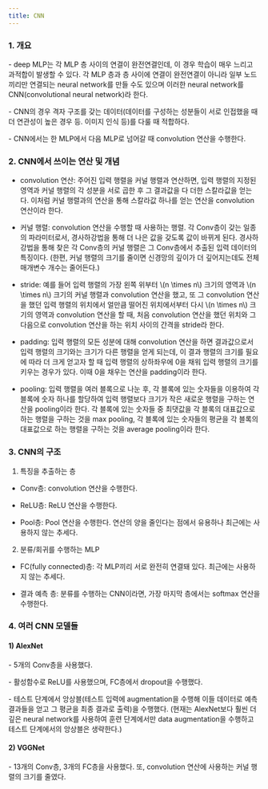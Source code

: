 ```yaml
---
title: CNN
---
```


### 1. 개요

\- deep MLP는 각 MLP 층 사이의 연결이 완전연결인데, 이 경우 학습이 매우 느리고 과적합이 발생할 수 있다. 각 MLP 층과 층 사이에 연결이 완전연결이 아니라 일부 노드끼리만 연결되는 neural network를 만들 수도 있으며 이러한 neural network를 CNN(convolutional neural network)라 한다. 

\- CNN의 경우 격자 구조를 갖는 데이터(데이터를 구성하는 성분들이 서로 인접했을 때 더 연관성이 높은 경우 등. 이미지 인식 등)를 다룰 때 적합하다.

\- CNN에서는 한 MLP에서 다음 MLP로 넘어갈 때 convolution 연산을 수행한다.


### 2. CNN에서 쓰이는 연산 및 개념

- convolution 연산: 주어진 입력 행렬을 커널 행렬과 연산하면, 입력 행렬의 지정된 영역과 커널 행렬의 각 성분을 서로 곱한 후 그 결과값을 다 더한 스칼라값을 얻는다. 이처럼 커널 행렬과의 연산을 통해 스칼라값 하나를 얻는 연산을 convolution 연산이라 한다.

- 커널 행렬: convolution 연산을 수행할 때 사용하는 행렬. 각 Conv층이 갖는 일종의 파라미터로서, 경사하강법을 통해 더 나은 값을 갖도록 값이 바뀌게 된다. 경사하강법을 통해 찾은 각 Conv층의 커널 행렬은 그 Conv층에서 추출된 입력 데이터의 특징이다. (한편, 커널 행렬의 크기를 줄이면 신경망의 깊이가 더 깊어지는데도 전체 매개변수 개수는 줄어든다.)

- stride: 예를 들어 입력 행렬의 가장 왼쪽 위부터 \\(n \times n\\) 크기의 영역과 \\(n \times n\\) 크기의 커널 행렬과 convolution 연산을 했고, 또 그 convolution 연산을 했던 입력 행렬의 위치에서 얼만큼 떨어진 위치에서부터 다시 \\(n \times n\\) 크기의 영역과 convolution 연산을 할 때, 처음 convolution 연산을 했던 위치와 그 다음으로 convolution 연산을 하는 위치 사이의 간격을 stride라 한다.

- padding: 입력 행렬의 모든 성분에 대해 convolution 연산을 하면 결과값으로서 입력 행렬의 크기와는 크기가 다른 행렬을 얻게 되는데, 이 결과 행렬의 크기를 필요에 따라 더 크게 얻고자 할 때 입력 행렬의 상하좌우에 0을 채워 입력 행렬의 크기를 키우는 경우가 있다. 이때 0을 채우는 연산을 padding이라 한다.

- pooling: 입력 행렬을 여러 블록으로 나눈 후, 각 블록에 있는 숫자들을 이용하여 각 블록에 숫자 하나를 할당하여 입력 행렬보다 크기가 작은 새로운 행렬을 구하는 연산을 pooling이라 한다. 각 블록에 있는 숫자들 중 최댓값을 각 블록의 대표값으로 하는 행렬을 구하는 것을 max pooling, 각 블록에 있는 숫자들의 평균을 각 블록의 대표값으로 하는 행렬을 구하는 것을 average pooling이라 한다.


### 3. CNN의 구조

1) 특징을 추출하는 층

- Conv층: convolution 연산을 수행한다.

- ReLU층: ReLU 연산을 수행한다.

- Pool층: Pool 연산을 수행한다. 연산의 양을 줄인다는 점에서 유용하나 최근에는 사용하지 않는 추세다.


2) 분류/회귀를 수행하는 MLP

- FC(fully connected)층: 각 MLP끼리 서로 완전히 연결돼 있다. 최근에는 사용하지 않는 추세다.

- 결과 예측 층: 분류를 수행하는 CNN이라면, 가장 마지막 층에서는 softmax 연산을 수행한다.


### 4. 여러 CNN 모델들

#### 1) AlexNet

\- 5개의 Conv층을 사용했다.

\- 활성함수로 ReLU를 사용했으며, FC층에서 dropout을 수행했다.

\- 테스트 단계에서 앙상블(테스트 입력에 augmentation을 수행해 이들 데이터로 예측 결과들을 얻고 그 평균을 최종 결과로 출력)을 수행했다. (현재는 AlexNet보다 훨씬 더 깊은 neural network를 사용하여 훈련 단계에서만 data augmentation을 수행하고 테스트 단계에서의 앙상블은 생략한다.)


#### 2) VGGNet

\- 13개의 Conv층, 3개의 FC층을 사용했다. 또, convolution 연산에 사용하는 커널 행렬의 크기를 줄였다. 
